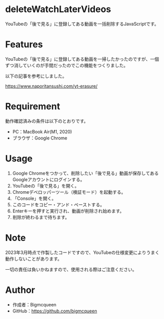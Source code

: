 # deleteWatchLaterVideos
 
YouTubeの「後で見る」に登録してある動画を一括削除するJavaScriptです。
 
# Features

YouTubeの「後で見る」に登録してある動画を一掃したかったのですが、一個ずつ消していくのが手間だったのでこの機能をつくりました。

以下の記事を参考にしました。

https://www.naporitansushi.com/yt-erasure/
 
# Requirement
 
動作確認済みの条件は以下のとおりです。

* PC：MacBook Air(M1, 2020)
* ブラウザ：Google Chrome
 
# Usage

1. Google Chromeをつかって、削除したい「後で見る」動画が保存してあるGoogleアカウントにログインする。
2. YouTubeの「後で見る」を開く。
3. Chromeデベロッパーツール（検証モード）を起動する。
4. 「Console」を開く。
5. このコードをコピー・アンド・ペーストする。
6. Enterキーを押すと実行され、動画が削除され始めます。
7. 削除が終わるまで待ちます。
 
# Note

2023年3月時点で作製したコードですので、YouTubeの仕様変更によりうまく動作しないことがあります。

一切の責任は負いかねますので、使用される際はご注意ください。

# Author

* 作成者：Bigmcqueen
* GitHub：https://github.com/bigmcqueen
